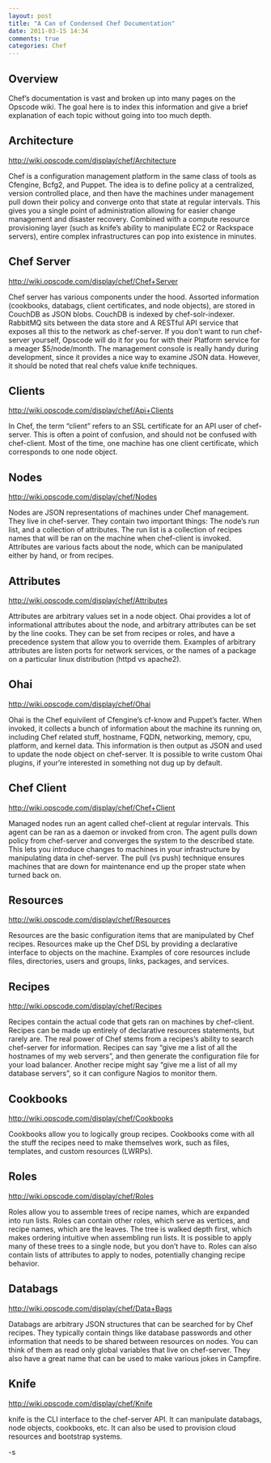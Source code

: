 ```yaml
---
layout: post
title: "A Can of Condensed Chef Documentation"
date: 2011-03-15 14:34
comments: true
categories: Chef
---
```


<h2>
Overview
</h2>

Chef’s documentation is vast and broken up into many pages on the Opscode wiki. The goal here is to index this information and give a brief explanation of each topic without going into too much depth.

<h2>
Architecture
</h2>

<a href= http://wiki.opscode.com/display/chef/Architecture> http://wiki.opscode.com/display/chef/Architecture </a>

Chef is a configuration management platform in the same class of tools as Cfengine, Bcfg2, and Puppet. The idea is to define policy at a centralized, version controlled place, and then have the machines under management pull down their policy and converge onto that state at regular intervals. This gives you a single point of administration allowing for easier change management and disaster recovery. Combined with a compute resource provisioning layer (such as knife’s ability to manipulate EC2 or Rackspace servers), entire complex infrastructures can pop into existence in minutes.

<h2>
Chef Server
</h2>

<a href=http://wiki.opscode.com/display/chef/Chef+Server> http://wiki.opscode.com/display/chef/Chef+Server </a>

Chef server has various components under the hood. Assorted information (cookbooks, databags, client certificates, and node objects), are stored in CouchDB as JSON blobs. CouchDB is indexed by chef-solr-indexer. RabbitMQ sits between the data store and A RESTful API service that exposes all this to the network as chef-server. If you don’t want to run chef-server yourself, Opscode will do it for you for with their Platform service for a meager $5/node/month. The management console is really handy during development, since it provides a nice way to examine JSON data. However, it should be noted that real chefs value knife techniques.

<h2>
Clients
</h2>

<a href=http://wiki.opscode.com/display/chef/API+Clients> http://wiki.opscode.com/display/chef/Api+Clients </a>

In Chef, the term “client” refers to an SSL certificate for an API user of chef-server. This is often a point of confusion, and should not be confused with chef-client. Most of the time, one machine has one client certificate, which corresponds to one node object.

<h2>
Nodes
</h2>

<a href=http://wiki.opscode.com/display/chef/Nodes> http://wiki.opscode.com/display/chef/Nodes </a>

Nodes are JSON representations of machines under Chef management. They live in chef-server. They contain two important things: The node’s run list, and a collection of attributes. The run list is a collection of recipes names that will be ran on the machine when chef-client is invoked. Attributes are various facts about the node, which can be manipulated either by hand, or from recipes.

<h2>
Attributes
</h2>

<a href=http://wiki.opscode.com/display/chef/Attributes> http://wiki.opscode.com/display/chef/Attributes </a>

Attributes are arbitrary values set in a node object. Ohai provides a lot of informational attributes about the node, and arbitrary attributes can be set by the line cooks. They can be set from recipes or roles, and have a precedence system that allow you to override them. Examples of arbitrary attributes are listen ports for network services, or the names of a package on a particular linux distribution (httpd vs apache2).

<h2>
Ohai
</h2>

<a href=http://wiki.opscode.com/display/chef/Ohai> http://wiki.opscode.com/display/chef/Ohai </a>

Ohai is the Chef equivilent of Cfengine’s cf-know and Puppet’s facter. When invoked, it collects a bunch of information about the machine its running on, including Chef related stuff, hostname, FQDN, networking, memory, cpu, platform, and kernel data. This information is then output as JSON and used to update the node object on chef-server. It is possible to write custom Ohai plugins, if your’re interested in something not dug up by default.

<h2>
Chef Client
</h2>

<a href=http://wiki.opscode.com/display/chef/Chef+Client> http://wiki.opscode.com/display/chef/Chef+Client </a>

Managed nodes run an agent called chef-client at regular intervals. This agent can be ran as a daemon or invoked from cron. The agent pulls down policy from chef-server and converges the system to the described state. This lets you introduce changes to machines in your infrastructure by manipulating data in chef-server. The pull (vs push) technique ensures machines that are down for maintenance end up the proper state when turned back on.

<h2>
Resources
</h2>

<a href=http://wiki.opscode.com/display/chef/Resources > http://wiki.opscode.com/display/chef/Resources </a>

Resources are the basic configuration items that are manipulated by Chef recipes. Resources make up the Chef DSL by providing a declarative interface to objects on the machine. Examples of core resources include files, directories, users and groups, links, packages, and services.

<h2>
Recipes
</h2>

<a href=http://wiki.opscode.com/display/chef/Recipes > http://wiki.opscode.com/display/chef/Recipes </a>

Recipes contain the actual code that gets ran on machines by chef-client. Recipes can be made up entirely of declarative resources statements, but rarely are. The real power of Chef stems from a recipes’s ability to search chef-server for information. Recipes can say “give me a list of all the hostnames of my web servers”, and then generate the configuration file for your load balancer. Another recipe might say “give me a list of all my database servers”, so it can configure Nagios to monitor them.

<h2>
Cookbooks
</h2>

<a href=http://wiki.opscode.com/display/chef/Cookbooks> http://wiki.opscode.com/display/chef/Cookbooks </a>

Cookbooks allow you to logically group recipes. Cookbooks come with all the stuff the recipes need to make themselves work, such as files, templates, and custom resources (LWRPs).

<h2>
Roles
</h2>

<a href=http://wiki.opscode.com/display/chef/Roles> http://wiki.opscode.com/display/chef/Roles </a>

Roles allow you to assemble trees of recipe names, which are expanded into run lists. Roles can contain other roles, which serve as vertices, and recipe names, which are the leaves. The tree is walked depth first, which makes ordering intuitive when assembling run lists. It is possible to apply many of these trees to a single node, but you don’t have to. Roles can also contain lists of attributes to apply to nodes, potentially changing recipe behavior.

<h2>
Databags
</h2>

<a href=http://wiki.opscode.com/display/chef/Data+Bags > http://wiki.opscode.com/display/chef/Data+Bags </a>

Databags are arbitrary JSON structures that can be searched for by Chef recipes. They typically contain things like database passwords and other information that needs to be shared between resources on nodes. You can think of them as read only global variables that live on chef-server. They also have a great name that can be used to make various jokes in Campfire.

<h2>
Knife
</h2>

<a href=http://wiki.opscode.com/display/chef/Knife> http://wiki.opscode.com/display/chef/Knife </a>

knife is the CLI interface to the chef-server API. It can manipulate databags, node objects, cookbooks, etc.  It can also be used to provision cloud resources and bootstrap systems.

-s
